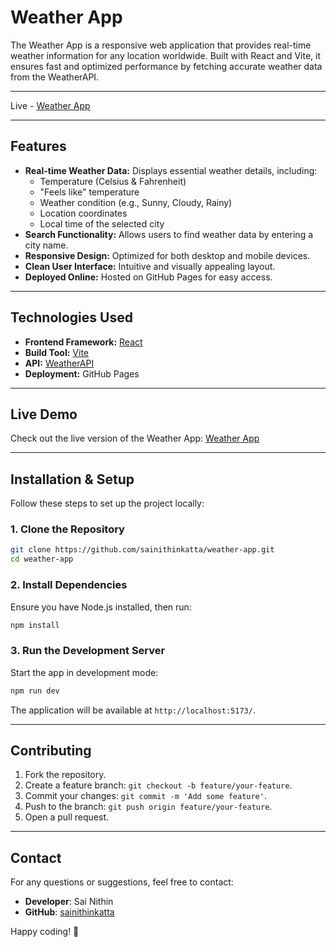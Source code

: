 # **Weather App**

The Weather App is a responsive web application that provides real-time weather information for any location worldwide. Built with React and Vite, it ensures fast and optimized performance by fetching accurate weather data from the WeatherAPI.

---

Live - <a href="https://sainithinkatta.github.io/weather-app/" target="_blank">Weather App</a>

---

## **Features**
- **Real-time Weather Data:** Displays essential weather details, including:
  - Temperature (Celsius & Fahrenheit)
  - "Feels like" temperature
  - Weather condition (e.g., Sunny, Cloudy, Rainy)
  - Location coordinates
  - Local time of the selected city
- **Search Functionality:** Allows users to find weather data by entering a city name.
- **Responsive Design:** Optimized for both desktop and mobile devices.
- **Clean User Interface:** Intuitive and visually appealing layout.
- **Deployed Online:** Hosted on GitHub Pages for easy access.

---

## **Technologies Used**
- **Frontend Framework:** [React](https://react.dev/)
- **Build Tool:** [Vite](https://vite.dev/)
- **API:** [WeatherAPI](https://www.weatherapi.com/)
- **Deployment:** GitHub Pages

---

## **Live Demo**
Check out the live version of the Weather App:
[Weather App](https://sainithinkatta.github.io/weather-app/)

---

## **Installation & Setup**
Follow these steps to set up the project locally:

### **1. Clone the Repository**
```bash
git clone https://github.com/sainithinkatta/weather-app.git
cd weather-app
```

### **2. Install Dependencies**
Ensure you have Node.js installed, then run:
```bash
npm install
```

### **3. Run the Development Server**
Start the app in development mode:
```bash
npm run dev
```
The application will be available at `http://localhost:5173/`.

---

## **Contributing**
1. Fork the repository.
2. Create a feature branch: `git checkout -b feature/your-feature`.
3. Commit your changes: `git commit -m 'Add some feature'`.
4. Push to the branch: `git push origin feature/your-feature`.
5. Open a pull request.

---

## **Contact**
For any questions or suggestions, feel free to contact:
- **Developer**: Sai Nithin
- **GitHub**: [sainithinkatta](https://github.com/sainithinkatta)

Happy coding! 🚀
